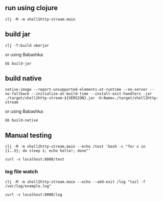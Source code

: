 ## run using clojure

```
clj -M -m shell2http-stream.main
```

## build jar
```
clj -T:build uberjar
```

or using Babashka:
```
bb build-jar
```

## build native

```
native-image --report-unsupported-elements-at-runtime --no-server --no-fallback --initialize-at-build-time --install-exit-handlers -jar ./target/shell2http-stream-${VERSION}.jar -H:Name=./target/shell2http-stream
```
or using Babashka:
```
bb build-native
```


## Manual testing

```
clj -M -m shell2http-stream.main --echo /test 'bash -c "for x in {1..5}; do sleep 1; echo hello!; done"'
```

```
curl -v localhost:8080/test
```

### log file watch
```
clj -M -m shell2http-stream.main --echo --add-exit /log "tail -f /var/log/example.log"
```

```
curl -v localhost:8080/log
```
